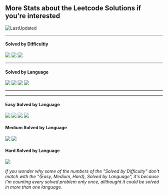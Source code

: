 ## More Stats about the Leetcode Solutions if you're interested

![LastUpdated](https://img.shields.io/badge/LatestAddition-09.04.2024-purple?style=flat)

---

<h4>Solved by Difficultiy</h4>

![](https://img.shields.io/badge/Easy-22-darkgreen?style=flat)
![](https://img.shields.io/badge/Medium-9-yellow?style=flat)
![](https://img.shields.io/badge/Hard-1-red?style=flat)

---

<h4>Solved by Language</h4>

![](https://img.shields.io/badge/Java-25-%23ED8B00.svg?style=flat&logo=openjdk&logoColor=%23ED8B00)
![](https://img.shields.io/badge/Python-7-3670A0.svg?style=flat&logo=python&logoColor=ffdd54)
![](https://img.shields.io/badge/C-3-%2300599C.svg?style=flat&logo=c)
![](https://img.shields.io/badge/Scala-1-red?style=flat&logo=scala&logoColor=red)

---
---
<h4>Easy Solved by Language</h4>

![](https://img.shields.io/badge/Java-19-%23ED8B00.svg?style=flat&logo=openjdk&logoColor=%23ED8B00)
![](https://img.shields.io/badge/C-3-%2300599C.svg?style=flat&logo=c)
![](https://img.shields.io/badge/Python-2-3670A0.svg?style=flat&logo=python&logoColor=ffdd54)
![](https://img.shields.io/badge/Scala-1-red?style=flat&logo=scala&logoColor=red)

<h4>Medium Solved by Language</h4>

![](https://img.shields.io/badge/Java-6-%23ED8B00.svg?style=flat&logo=openjdk&logoColor=%23ED8B00)
![](https://img.shields.io/badge/Python-4-3670A0.svg?style=flat&logo=python&logoColor=ffdd54)

<h4>Hard Solved by Language</h4>

![](https://img.shields.io/badge/Python-1-3670A0.svg?style=flat&logo=python&logoColor=ffdd54)

<i>If you wonder why some of the numbers of the "Solved by Difficulty" don't match with the "{Easy, Medium, Hard}, Solved by Language", it's because I'm counting every solved problem only once, allthought it could be solved in more than one language.</i>